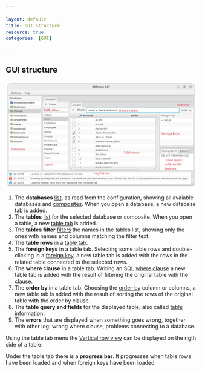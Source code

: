 ```yaml
---

layout: default
title: GUI structure
resource: true
categories: [GUI]

---
```


## GUI structure

![Window Commented](images/windowCommented.png)

1. The **databases** [list](Database-list), as read from the configuration, showing all avaiable databases and [composites](Composites). When you open a database, a new database tab is added.
2. The **tables** [list](Table-list) for the selected database or composite. When you open a table, a new [table tab](Table-tab) is added.
3. The **tables filter** [filters](Table-list) the names in the tables list, showing only the ones with names and columns matching the filter text. 
4. The **table rows** in a [table tab](Table-tab). 
5. The **foreign keys** in a table tab. Selecting some table rows and double-clicking in a [foreign key](ForeignKeyPanel), a new table tab is added with the rows in the related table connected to the selected rows.
6. The **where clause** in a table tab. Writing an SQL  [where clause](Where-clause) a new table tab is added with the result of filtering the original table with the clause.
7. The **order by** in a table tab. Choosing the [order-by](Order-By) column or columns, a new table tab is added with the result of sorting the rows of the original table with the order by clause.
8. The **table query and fields** for the displayed table, also called [table information](TableInformation). 
9. The **errors** that are displayed when something goes wrong, together with other log: wrong where clause, problems connecting to a database. 

Using the table tab menu the [Vertical row view](Vertical-row-view) can be displayed on the rigth side of a table.

Under the table tab there is a **progress bar**. It progresses when table rows have been loaded and when foreign keys have been loaded.
